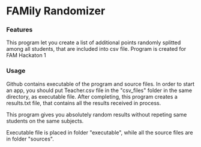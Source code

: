 # FAMily Randomizer

### Features
This program let you create a list of additional points randomly splitted among all students, that are included into csv file.
Program is created for FAM Hackaton 1

### Usage
Github contains executable of the program and source files. In order to start an app, you should put Teacher.csv file in the "csv_files" folder in the same directory, as executable file. After completing, this program creates a results.txt file, that contains all the results received in process.

This program gives you absolutely random results without repeting same students on the same subjects.

Executable file is placed in folder "executable", while all the source files are in folder "sources".
